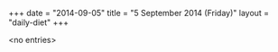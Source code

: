+++
date = "2014-09-05"
title = "5 September 2014 (Friday)"
layout = "daily-diet"
+++


\<no entries\>

